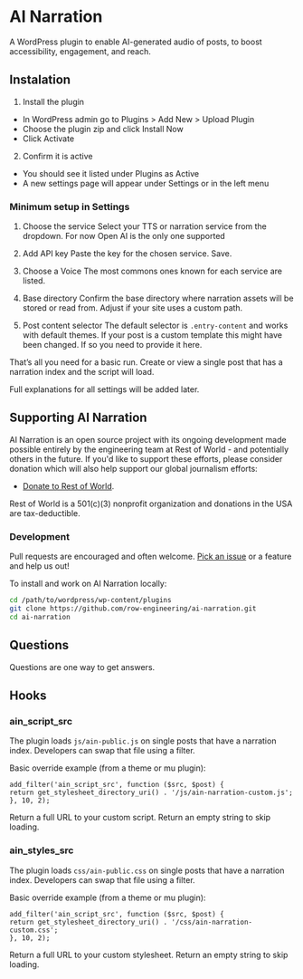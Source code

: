 # AI Narration

A WordPress plugin to enable AI-generated audio of posts, to boost accessibility, engagement, and reach.

## Instalation

1) Install the plugin
- In WordPress admin go to Plugins > Add New > Upload Plugin
- Choose the plugin zip and click Install Now
- Click Activate

2) Confirm it is active
- You should see it listed under Plugins as Active
- A new settings page will appear under Settings or in the left menu

### Minimum setup in Settings

1) Choose the service
Select your TTS or narration service from the dropdown.
For now Open AI is the only one supported

2) Add API key
Paste the key for the chosen service. Save.

3) Choose a Voice
The most commons ones known for each service are listed.

4) Base directory
Confirm the base directory where narration assets will be stored or read from. Adjust if your site uses a custom path.

5) Post content selector
The default selector is `.entry-content` and works with default themes. If your post is a custom template this might have been changed. If so you need to provide it here.


That’s all you need for a basic run. Create or view a single post that has a narration index and the script will load.

Full explanations for all settings will be added later.



## Supporting AI Narration

AI Narration is an open source project with its ongoing development made possible entirely by the engineering team at Rest of World - and potentially others in the future. If you'd like to support these efforts, please consider donation which will also help support our global journalism efforts:

- [Donate to Rest of World](https://restofworld.org/donate/).

Rest of World is a 501(c)(3) nonprofit organization and donations in the USA are tax-deductible.

### Development

Pull requests are encouraged and often welcome. [Pick an issue](https://github.com/row-engineering/ai-audio/issues) or a feature and help us out!

To install and work on AI Narration locally:

```bash
cd /path/to/wordpress/wp-content/plugins
git clone https://github.com/row-engineering/ai-narration.git
cd ai-narration
```

## Questions

Questions are one way to get answers.

## Hooks

### ain_script_src

The plugin loads `js/ain-public.js` on single posts that have a narration index. Developers can swap that file using a filter.

Basic override example (from a theme or mu plugin):

```
add_filter('ain_script_src', function ($src, $post) {
return get_stylesheet_directory_uri() . '/js/ain-narration-custom.js';
}, 10, 2);
```

Return a full URL to your custom script. Return an empty string to skip loading.


### ain_styles_src

The plugin loads `css/ain-public.css` on single posts that have a narration index. Developers can swap that file using a filter.

Basic override example (from a theme or mu plugin):

```
add_filter('ain_script_src', function ($src, $post) {
return get_stylesheet_directory_uri() . '/css/ain-narration-custom.css';
}, 10, 2);
```

Return a full URL to your custom stylesheet. Return an empty string to skip loading.
